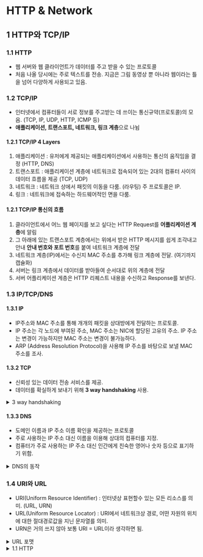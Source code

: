 # HTTP & Network  

## 1 HTTP와 TCP/IP  

### 1.1 HTTP  
- 웹 서버와 웹 클라이언트가 데이터를 주고 받을 수 있는 프로토콜  
- 처음 나올 당시에는 주로 텍스트를 전송. 지금은 그림 동영상 뿐 아니라 웹이라는 틀을 넘어 다양하게 사용되고 있음.  

### 1.2 TCP/IP  
- 인터넷에서 컴퓨터들이 서로 정보를 주고받는 데 쓰이는 통신규약(프로토콜)의 모음. (TCP, IP, UDP, HTTP, ICMP 등)   
- **애플리케이션, 트랜스포트, 네트워크, 링크 계층**으로 나뉨

#### 1.2.1 TCP/IP 4 Layers  
1. 애플리케이션 : 유저에게 제공되는 애플리케이션에서 사용하는 통신의 움직임을 결정 (HTTP, DNS)  
2. 트랜스포트 : 애플리케이션 계층에 네트워크로 접속되어 있는 2대의 컴퓨터 사이의 데이터 흐름을 제공 (TCP, UDP)  
3. 네트워크 : 네트워크 상에서 패킷의 이동을 다룸. (라우팅) 주 프로토콜은 IP.    
4. 링크 : 네트워크에 접속하는 하드웨어적인 면을 다룸.  

#### 1.2.1 TCP/IP 통신의 흐름  
1. 클라이언트에서 어느 웹 페이지를 보고 싶다는 HTTP Request를 **어플리케이션 계층**에 알림  
2. 그 아래에 있는 트랜스포트 계층에서는 위에서 받은 HTTP 메시지를 쉽게 조각내고 안내 **안내 번호와 포트 번호**를 붙여 네트워크 계층에 전달  
3. 네트워크 계층(IP)에서는 수신지 MAC 주소를 추가해 링크 계층에 전달. (여기까지 캡슐화) 
4. 서버는 링크 계층에서 데이터를 받아들여 순서대로 위의 계층에 전달  
5. 서버 어플리케이션 게층은 HTTP 리퀘스트 내용을 수신하고 Response를 보낸다.  

### 1.3 IP/TCP/DNS  

#### 1.3.1 IP  
- IP주소와 MAC 주소를 통해 개개의 패킷을 상대방에게 전달하는 프로토콜.  
- IP 주소는 각 노드에 부여된 주소, MAC 주소는 NIC에 할당된 고유의 주소. IP 주소는 변경이 가능하지만 MAC 주소는 변경이 불가능하다.  
- ARP (Address Resolution Protocol)을 사용해 IP 주소를 바탕으로 보낼 MAC 주소를 조사.  

#### 1.3.2 TCP  
- 신뢰성 있는 데이터 전송 서비스를 제공.  
- 데이터를 확실하게 보내기 위해 **3 way handshaking** 사용.  
<details>
<summary>3 way handshaking</summary>  
</br>
<p> - 송신측에서 수신측에 접속함과 동시에 SYN 플래그를 보내면, 수신측에서는 송신측으로 접속과 동시에 SYN/ACK 플래그로 패킷을 수신했다고 알린다. 마지막으로 송신측에서 ACK 플래그를 보냄으로 패킷 교환이 완료되었음을 알림 </p>    
</details>

#### 1.3.3 DNS  
- 도메인 이름과 IP 주소 이름 확인을 제공하는 프로토콜  
- 주로 사용하는 IP 주소 대신 이름을 이용해 상대의 컴퓨터를 지정.  
- 컴퓨터가 주로 사용하는 IP 주소 대신 인간에게 친숙한 영어나 숫자 등으로 표기하기 위함.  

<details>
<summary>DNS의 동작</summary>  
</br>
<p> 1. 송신 측에서 도메인 명을 통해 hackr.kr 웹 페이지에 접속 요청 </p>
<p> 2. DNS는 도메인 명을 받아 hackr.kr IP 주소를 송신 측에 전달 </p>
<p> 3. DNS에서 받은 IP 주소를 통해 hackr.kr 웹 페이지에 접속 </p>
</details>

### 1.4 URI와 URL  
- URI(Uniform Resource Identifier) : 인터넷상 표현할수 있는 모든 리소스를 의미. (URL, URN)
- URL(Uniform Resource Locator) : URI에서 네트워크상 경로, 어떤 자원의 위치에 대한 절대경로값을 지닌 문자열를 의미.
- URN은 거의 쓰지 않아 보통 URI = URL이라 생각하면 됨.  

<details>
<summary>URL 포맷</summary>  
</br>

#### http://user:pass@www.example.kr:80/dir/index.htm?uid=1#ch1  

1. 송신 측에서 도메인 명을 통해 hackr.kr 웹 페이지에 접속 요청  
2. DNS는 도메인 명을 받아 hackr.kr IP 주소를 송신 측에 전달  
3. DNS에서 받은 IP 주소를 통해 hackr.kr 웹 페이지에 접속  
</details> 


<details>
<summary>1.1 HTTP</summary>  
</br>
<p> - 웹 서버와 웹 클라이언트가 데이터를 주고 받을 수 있는 프로토콜</p>  
<p> - 처음 나올 당시에는 주로 텍스트를 전송. 지금은 그림 동영상 뿐 아니라 웹이라는 틀을 넘어 다양하게 사용되고 있음.</p>    
</details>
